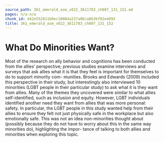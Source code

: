 ```yaml
---
source_path: 361_emerald_asm_v022_3611783_ch007_131_152.md
pages: n/a-n/a
chunk_id: 442e552811b9ec10084a237a06ca8b3bf02e4093
title: 361_emerald_asm_v022_3611783_ch007_131_152
---
```

# What Do Minorities Want?

Most of the research on ally behavior and cognitions has been conducted from the allies’ perspective; previous studies examine interviews and surveys that ask allies what it is that they feel is important for themselves to do to support minority com- munities. Brooks and Edwards (2009) included this perspective in their study, but interestingly also interviewed 10 minorities (LGBT people in their particular study) to ask what it is they want from allies. Many of the themes they uncovered were similar to what allies self-identified, such as inclusion and equity. However, LGBT individuals identified another need they want from allies that was more personal: safety. In particular, the LGBT people in this study wanted help from their allies to ensure they felt not just physically safe in the workplace but also emotionally safe. This was not an idea non-minorities thought about (possibly because they do not have to worry about this in the same way minorities do), highlighting the impor- tance of talking to both allies and minorities when exploring this topic.
